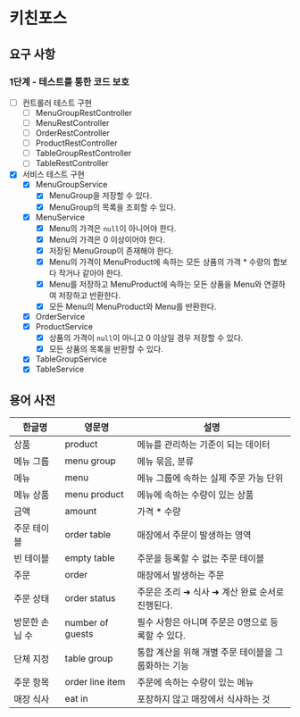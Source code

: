 # 키친포스

## 요구 사항

### 1단계 - 테스트를 통한 코드 보호

- [ ] 컨트롤러 테스트 구현
    - [ ] MenuGroupRestController
    - [ ] MenuRestController
    - [ ] OrderRestController
    - [ ] ProductRestController
    - [ ] TableGroupRestController
    - [ ] TableRestController

- [x] 서비스 테스트 구현
    - [x] MenuGroupService
        - [x] MenuGroup을 저장할 수 있다.
        - [x] MenuGroup의 목록을 조회할 수 있다.
    - [x] MenuService
        - [x] Menu의 가격은 `null`이 아니어야 한다.
        - [x] Menu의 가격은 0 이상이어야 한다.
        - [x] 저장된 MenuGroup이 존재해야 한다.
        - [x] Menu의 가격이 MenuProduct에 속하는 모든 상품의 가격 * 수량의 합보다 작거나 같아야 한다.
        - [x] Menu를 저장하고 MenuProduct에 속하는 모든 상품을 Menu와 연결하여 저장하고 반환한다.
        - [x] 모든 Menu의 MenuProduct와 Menu를 반환한다.
    - [x] OrderService
    - [x] ProductService
        - [x] 상품의 가격이 `null`이 아니고 0 이상일 경우 저장할 수 있다.
        - [x] 모든 상품의 목록을 반환할 수 있다.
    - [x] TableGroupService
    - [x] TableService

## 용어 사전

| 한글명      | 영문명              | 설명                            |
|----------|------------------|-------------------------------|
| 상품       | product          | 메뉴를 관리하는 기준이 되는 데이터           |
| 메뉴 그룹    | menu group       | 메뉴 묶음, 분류                     |
| 메뉴       | menu             | 메뉴 그룹에 속하는 실제 주문 가능 단위        |
| 메뉴 상품    | menu product     | 메뉴에 속하는 수량이 있는 상품             |
| 금액       | amount           | 가격 * 수량                       |
| 주문 테이블   | order table      | 매장에서 주문이 발생하는 영역              |
| 빈 테이블    | empty table      | 주문을 등록할 수 없는 주문 테이블           |
| 주문       | order            | 매장에서 발생하는 주문                  |
| 주문 상태    | order status     | 주문은 조리 ➜ 식사 ➜ 계산 완료 순서로 진행된다. |
| 방문한 손님 수 | number of guests | 필수 사항은 아니며 주문은 0명으로 등록할 수 있다. |
| 단체 지정    | table group      | 통합 계산을 위해 개별 주문 테이블을 그룹화하는 기능 |
| 주문 항목    | order line item  | 주문에 속하는 수량이 있는 메뉴             |
| 매장 식사    | eat in           | 포장하지 않고 매장에서 식사하는 것           |
